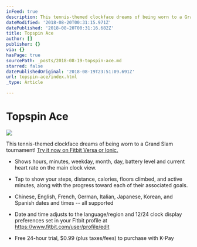 ```yaml
---
inFeed: true
description: This tennis-themed clockface dreams of being worn to a Grand Slam tournament!
dateModified: '2018-08-20T00:31:15.971Z'
datePublished: '2018-08-20T00:31:16.682Z'
title: Topspin Ace
author: []
publisher: {}
via: {}
hasPage: true
sourcePath: _posts/2018-08-19-topspin-ace.md
starred: false
datePublishedOriginal: '2018-08-19T23:51:09.691Z'
url: topspin-ace/index.html
_type: Article

---
```

# Topspin Ace
![](https://the-grid-user-content.s3-us-west-2.amazonaws.com/f4883295-2a89-4947-96c6-22053b611d0a.png)

This tennis-themed clockface dreams of being worn to a Grand Slam tournament!
[Try it now on Fitbit Versa or Ionic.][0]

* Shows hours, minutes, weekday, month, day, battery level and current heart rate on the main clock view.

* Tap to show your steps, distance, calories, floors climbed, and active minutes, along with the progress toward each of their associated goals.
* Chinese, English, French, German, Italian, Japanese, Korean, and Spanish dates and times -- all supported
* Date and time adjusts to the language/region and 12/24 clock display preferences set in your Fitbit profile at https://www.fitbit.com/user/profile/edit
* Free 24-hour trial, $0.99 (plus taxes/fees) to purchase with K-Pay

[0]: https://gam.fitbit.com/gallery/clock/1f911d57-f7a3-428a-806a-a74b5edf66f0
